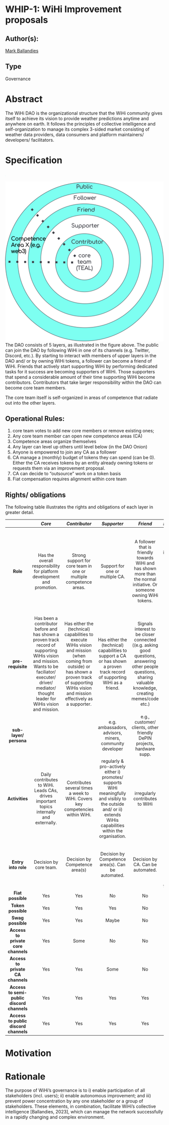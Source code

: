 # WHIP-1: WiHi Improvement proposals

## Author(s):

[Mark Ballandies]()

## Type

Governance

# Abstract 
The WiHi DAO is the organizational structure that the WiHi community gives itself to achieve its vision to provide weather predictions anytime and anywhere on earth. It follows the principles of collective intelligence and self-organization to manage its complex 3-sided market consisting of weather data providers, data consumers and platform maintainers/ developers/ facilitators. 

# Specification 

<img src="../0_images/wihi_DAO_onion.png" alt="drawing" width="1" height="1"/>

![WiHi DAO onion](../0_images/wihi_DAO_onion.png)
The DAO consists of 5 layers, as illustrated in the figure above. The public can join the DAO by following WiHi in one of its channels (e.g. Twitter, Discord, etc.). By starting to interact with members of upper layers in the DAO and/ or by owning WiHi tokens, a follower can become a friend of WiHi. Friends that actively start supporting WiHi by performing dedicated tasks for it success are becoming supporters of WiHi. Those supporters that spend a considerable amount of their time supporting WiHi become contributors. Contributors that take larger responsibility within the DAO can become core team members.

The core team itself is self-organized in areas of competence that radiate out into the other layers.

## Operational Rules:
1. core team votes to add new core members or remove existing ones;
2. Any core team member can open new competence areas (CA)
3. Competence areas organize themselves
4. Any layer can level up others until level below (in the DAO Onion)
5. Anyone is empowered to join any CA as a follower
6. CA manage a (monthly) budget of tokens they can spend (can be 0). Either the CA receives tokens by an entity already owning tokens or requests them via an improvement proposal.
7. CA can decide to “outsource” work on a token basis
8. Fiat compensation requires alignment within core team

## Rights/ obligations
The following table illustrates the rights and obligations of each layer in greater detail. 

|                                            |                                                                                                      _Core_                                                                                                     |                                                                                               _Contributor_                                                                                               |                                                                             _Supporter_                                                                             |                                                                            _Friend_                                                                           |                                              _Follower_                                              |
|:------------------------------------------:|:---------------------------------------------------------------------------------------------------------------------------------------------------------------------------------------------------------------:|:---------------------------------------------------------------------------------------------------------------------------------------------------------------------------------------------------------:|:-------------------------------------------------------------------------------------------------------------------------------------------------------------------:|:-------------------------------------------------------------------------------------------------------------------------------------------------------------:|:----------------------------------------------------------------------------------------------------:|
|                  **Role**                  |                                                                     Has the overall responsibility for platform development and promotion.                                                                      |                                                                     Strong support for core team in one or multiple competence areas.                                                                     |                                                                   Support for one or multiple CA.                                                                   |                    A follower that is friendly towards WiHi  and has shown more than the normal initiative. Or someone owning WiHi tokens.                    | Want to learn more/ are intrigued about WiHi. Anyone can become a follower out of their own power. |
|              **pre-requisite**             | Has been a contributor before and has shown a proven track record of  supporting WiHis vision and mission.  Wants to be faciliator/ executer/  driver/ mediator/ thought leader for  WiHis vision and mission.  | Has either the (technical) capabilities to execute WiHis vision and mission (when coming from outside) or has shown a  proven track of supporting WiHis vision  and mission effectively as a supporter. |                     Has either the (technical) capabilities to support a CA or has shown a proven track record of supporting WiHi as a friend.                    | Signals interest to be closer connected ((e.g. asking good questions, answering other people questions, sharing valuable knowledge, creating memes/code etc.) |                                                 None                                                 |
|           **sub-layer/ persona**           |                                                                                                                                                                                                                 |                                                                                                                                                                                                           |                                                       e.g. ambassadors, advisors, miners, community developer                                                       |                                             e.g., customer/ clients, other friendly DePIN projects, hardware supp.                                            |                                                                                                      |
|               **Activities**               |                                                             Daily contributes to WiHi. Leads CAs, drives important topics internally and externally.                                                            |                                                              Contributes several times a week to WiHi. Covers key competencies within WiHi.                                                             | regularly & pro-actively either i) promotes/ supports WiHi meaningfully and visibly to the outside and/ or ii) extends  WiHis capabilities within the organisation. |                                                               irregularly contributes to WiHi                                                               |                                    Informs him/ herself on WiHi.                                   |
|             **Entry into role**            |                                                                                              Decision by core team.                                                                                             |                                                                                       Decision by Competence area(s)                                                                                      |                                                       Decision by Competence area(s).  Can be automated.                                                       |                                                               Decision by CA. Can be automated.                                                               |                   self-action (by joining discord/ mailing list/ twitter follower)                   |
|              **Fiat possible**             |                                                                                                       Yes                                                                                                       |                                                                                                    Yes                                                                                                    |                                                                                  No                                                                                 |                                                                               No                                                                              |                                                  No                                                  |
|             **Token possible**             |                                                                                                       Yes                                                                                                       |                                                                                                    Yes                                                                                                    |                                                                                 Yes                                                                                 |                                                                               No                                                                              |                                                  No                                                  |
|              **Swag possible**             |                                                                                                       Yes                                                                                                       |                                                                                                    Yes                                                                                                    |                                                                                Maybe                                                                                |                                                                               No                                                                              |                                                  No                                                  |
|  **Access to private core channels**  |                                                                                                       Yes                                                                                                       |                                                                                                    Some                                                                                                   |                                                                                  No                                                                                 |                                                                               No                                                                              |                                                  No                                                  |
|      **Access to private CA channels**     |                                                                                                       Yes                                                                                                       |                                                                                                    Yes                                                                                                    |                                                                                 Some                                                                                |                                                                               No                                                                              |                                                  No                                                  |
| **Access to semi-public discord channels** |                                                                                                       Yes                                                                                                       |                                                                                                    Yes                                                                                                    |                                                                                 Yes                                                                                 |                                                                              Yes                                                                              |                                                  No                                                  |
|    **Access to public discord channels**   |   Yes                                                                                                                                                                                                              |         Yes                                                                                                                                                                                                  | Yes                                                                                                                                                                    |       Yes                                                                                                                                                        |    Yes                                                                                                  |


# Motivation


# Rationale

The purpose of WiHi’s governance is to i) enable participation of all stakeholders (incl. users); ii) enable autonomous
improvement; and iii) prevent power concentration by any one stakeholder or a group of stakeholders. These elements, in
combination, facilitate WiHi’s collective intelligence [Ballandies, 2023], which can manage the network successfully
in a rapidly changing and complex environment.